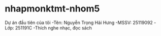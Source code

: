 # nhapmonktmt-nhom5
Dự án đầu tiên của tôi
 -Tên: Nguyễn Trọng Hải Hưng
 -MSSV: 25119092
 -Lớp: 251191C
 -Thích nghe nhạc, đọc sách